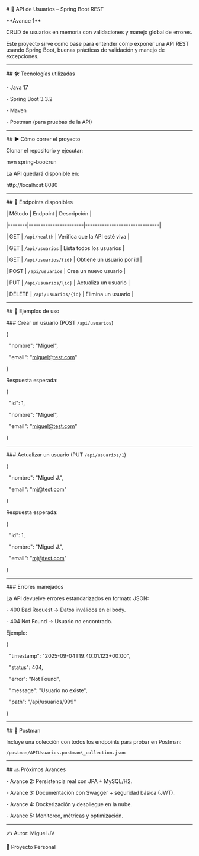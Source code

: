 \# 🚀 API de Usuarios – Spring Boot REST



\*\*Avance 1\*\*  

CRUD de usuarios en memoria con validaciones y manejo global de errores.  

Este proyecto sirve como base para entender cómo exponer una API REST usando Spring Boot, buenas prácticas de validación y manejo de excepciones.



---



\## 🛠️ Tecnologías utilizadas

\- Java 17  

\- Spring Boot 3.3.2  

\- Maven  

\- Postman (para pruebas de la API)



---



\## ▶️ Cómo correr el proyecto



Clonar el repositorio y ejecutar:



mvn spring-boot:run



La API quedará disponible en:



http://localhost:8080



---



\## 📌 Endpoints disponibles



| Método | Endpoint              | Descripción                   |

|--------|-----------------------|-------------------------------|

| GET    | `/api/health`         | Verifica que la API esté viva |

| GET    | `/api/usuarios`       | Lista todos los usuarios      |

| GET    | `/api/usuarios/{id}`  | Obtiene un usuario por id     |

| POST   | `/api/usuarios`       | Crea un nuevo usuario         |

| PUT    | `/api/usuarios/{id}`  | Actualiza un usuario          |

| DELETE | `/api/usuarios/{id}`  | Elimina un usuario            |



---



\## 📄 Ejemplos de uso



\### Crear un usuario (POST `/api/usuarios`)

{

&nbsp; "nombre": "Miguel",

&nbsp; "email": "miguel@test.com"

}



Respuesta esperada:

{

&nbsp; "id": 1,

&nbsp; "nombre": "Miguel",

&nbsp; "email": "miguel@test.com"

}



---



\### Actualizar un usuario (PUT `/api/usuarios/1`)

{

&nbsp; "nombre": "Miguel J.",

&nbsp; "email": "mj@test.com"

}



Respuesta esperada:

{

&nbsp; "id": 1,

&nbsp; "nombre": "Miguel J.",

&nbsp; "email": "mj@test.com"

}



---



\### Errores manejados

La API devuelve errores estandarizados en formato JSON:



\- 400 Bad Request → Datos inválidos en el body.  

\- 404 Not Found → Usuario no encontrado.  



Ejemplo:

{

&nbsp; "timestamp": "2025-09-04T19:40:01.123+00:00",

&nbsp; "status": 404,

&nbsp; "error": "Not Found",

&nbsp; "message": "Usuario no existe",

&nbsp; "path": "/api/usuarios/999"

}



---



\## 📂 Postman

Incluye una colección con todos los endpoints para probar en Postman:  

`/postman/APIUsuarios.postman\_collection.json`



---



\## 🔜 Próximos Avances

\- Avance 2: Persistencia real con JPA + MySQL/H2.  

\- Avance 3: Documentación con Swagger + seguridad básica (JWT).  

\- Avance 4: Dockerización y despliegue en la nube.  

\- Avance 5: Monitoreo, métricas y optimización.



---



✍️ Autor: Miguel JV  

📅 Proyecto Personal 



